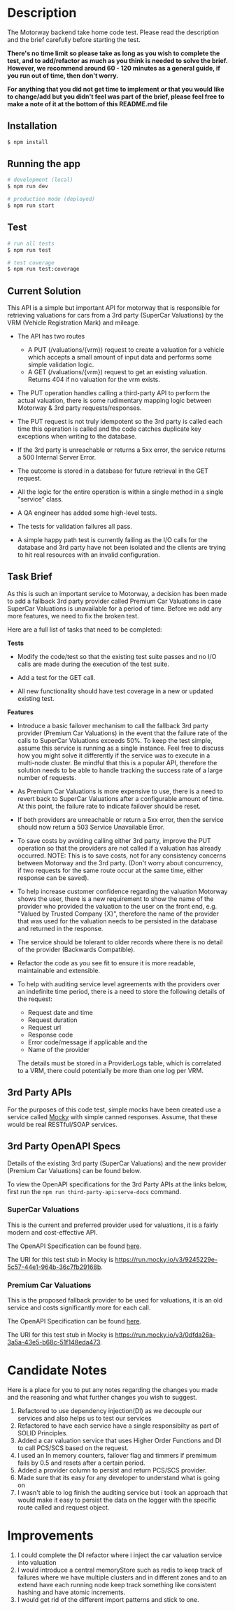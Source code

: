 # Description

The Motorway backend take home code test. Please read the description and the brief carefully before starting the test.

**There's no time limit so please take as long as you wish to complete the test, and to add/refactor as much as you think is needed to solve the brief. However, we recommend around 60 - 120 minutes as a general guide, if you run out of time, then don't worry.**

**For anything that you did not get time to implement _or_ that you would like to change/add but you didn't feel was part of the brief, please feel free to make a note of it at the bottom of this README.md file**

## Installation

```bash
$ npm install
```

## Running the app

```bash
# development (local)
$ npm run dev

# production mode (deployed)
$ npm run start
```

## Test

```bash
# run all tests
$ npm run test

# test coverage
$ npm run test:coverage
```

## Current Solution

This API is a simple but important API for motorway that is responsible for retrieving valuations for cars from a 3rd party (SuperCar Valuations) by the VRM (Vehicle Registration Mark) and mileage.

- The API has two routes
	- A PUT (/valuations/{vrm}) request to create a valuation for a vehicle which accepts a small amount of input data and performs some simple validation logic.
	- A GET (/valuations/{vrm}) request to get an existing valuation. Returns 404 if no valuation for the vrm exists.

- The PUT operation handles calling a third-party API to perform the actual valuation, there is some rudimentary mapping logic between Motorway & 3rd party requests/responses.
- The PUT request is not truly idempotent so the 3rd party is called each time this operation is called and the code catches duplicate key exceptions when writing to the database.
- If the 3rd party is unreachable or returns a 5xx error, the service returns a 500 Internal Server Error.
- The outcome is stored in a database for future retrieval in the GET request.
- All the logic for the entire operation is within a single method in a single "service" class.
- A QA engineer has added some high-level tests.
- The tests for validation failures all pass.
- A simple happy path test is currently failing as the I/O calls for the database and 3rd party have not been isolated and the clients are trying to hit real resources with an invalid configuration.

## Task Brief

As this is such an important service to Motorway, a decision has been made to add a fallback 3rd party provider called Premium Car Valuations in case SuperCar Valuations is unavailable for a period of time. Before we add any more features, we need to fix the broken test.

Here are a full list of tasks that need to be completed:

**Tests**

- Modify the code/test so that the existing test suite passes and no I/O calls are made during the execution of the test suite.

- Add a test for the GET call.

- All new functionality should have test coverage in a new or updated existing test.

**Features**

- Introduce a basic failover mechanism to call the fallback 3rd party provider (Premium Car Valuations) in the event that the failure rate of the calls to SuperCar Valuations exceeds 50%. To keep the test simple, assume this service is running as a single instance. Feel free to discuss how you might solve it differently if the service was to execute in a multi-node cluster. Be mindful that this is a popular API, therefore the solution needs to be able to handle tracking the success rate of a large number of requests.

- As Premium Car Valuations is more expensive to use, there is a need to revert back to SuperCar Valuations after a configurable amount of time. At this point, the failure rate to indicate failover should be reset.

- If both providers are unreachable or return a 5xx error, then the service should now return a 503 Service Unavailable Error.

- To save costs by avoiding calling either 3rd party, improve the PUT operation so that the providers are not called if a valuation has already occurred. NOTE: This is to save costs, not for any consistency concerns between Motorway and the 3rd party. (Don't worry about concurrency, if two requests for the same route occur at the same time, either response can be saved).

- To help increase customer confidence regarding the valuation Motorway shows the user, there is a new requirement to show the name of the provider who provided the valuation to the user on the front end, e.g. "Valued by Trusted Company {X}", therefore the name of the provider that was used for the valuation needs to be persisted in the database and returned in the response.

- The service should be tolerant to older records where there is no detail of the provider (Backwards Compatible).

- Refactor the code as you see fit to ensure it is more readable, maintainable and extensible.

- To help with auditing service level agreements with the providers over an indefinite time period, there is a need to store the following details of the request:

    - Request date and time
    - Request duration
    - Request url
    - Response code
    - Error code/message if applicable and the
    - Name of the provider

    The details must be stored in a ProviderLogs table, which is correlated to a VRM, there could potentially be more than one log per VRM.


## 3rd Party APIs

For the purposes of this code test, simple mocks have been created use a service called [Mocky](https://designer.mocky.io/) with simple canned responses. Assume, that these would be real RESTful/SOAP services.

## 3rd Party OpenAPI Specs

Details of the existing 3rd party (SuperCar Valuations) and the new provider (Premium Car Valuations) can be found below.

To view the OpenAPI specifications for the 3rd Party APIs at the links below, first run the `npm run third-party-api:serve-docs` command.

### SuperCar Valuations

This is the current and preferred provider used for valuations, it is a fairly modern and cost-effective API.

The OpenAPI Specification can be found [here](http://localhost:3001/docs).

The URI for this test stub in Mocky is https://run.mocky.io/v3/9245229e-5c57-44e1-964b-36c7fb29168b.

### Premium Car Valuations

This is the proposed fallback provider to be used for valuations, it is an old service and costs significantly more for each call.

The OpenAPI Specification can be found [here](http://localhost:3002/docs).

The URI for this test stub in Mocky is https://run.mocky.io/v3/0dfda26a-3a5a-43e5-b68c-51f148eda473.


# Candidate Notes
Here is a place for you to put any notes regarding the changes you made and the reasoning and what further changes you wish to suggest.

1. Refactored to use dependency injection(DI) as we decouple our services and also helps us to test our services
2. Refactored to have each service have a single responsibilty as part of SOLID Principles.
3. Added a car valuation service that uses Higher Order Functions and DI to call PCS/SCS based on the request.
4. I used an In memory counters, failover flag and timmers if premimum fails by 0.5 and resets after a certain period.
5. Added a provider column to persist and return PCS/SCS provider.
6. Made sure that its easy for any developer to understand what is going on 
7. I wasn't able to log finish the auditing service but i took an approach that would make it easy to persist the data on the logger with the specific route called and request object.

# Improvements 
1. I could complete the DI refactor where i inject the car valuation service into valuation 
2. I would introduce a central memoryStore such as redis to keep track of failures where we have multiple clusters and in different zones and to an extend have each running node keep track something like consistent hashing and have atomic increments. 
3. I would get rid of the different import patterns and stick to one.
